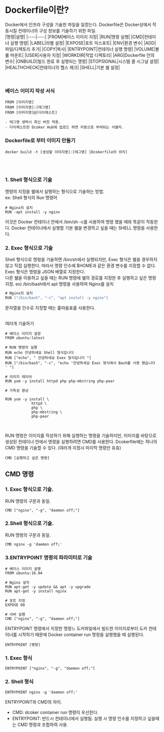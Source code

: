# Dockerfile이란?
Docker에서 인프라 구성을 기술한 파일을 일컫는다. Dockerfile은 Docker상에서 작동시킬 컨테이너의 구성 정보를 기술하기 위한 파일.
</br>
|명령|설명|
|----|----|
|FROM|베이스 이미지 지정|
|RUN|명령 실행|
|CMD|컨테이너 실행 명령|
|LABEL|라벨 설정|
|EXPOSE|포트 익스포트|
|ENV|환경 변수|
|ADD|파일/디렉토리 추가|
|COPY|복사|
|ENTRYPOINT|컨테이너 실행 명령|
|VOLUME|볼륨 마운트|
|USER|사용자 지정|
|WORKDIR|작업 디렉토리|
|ARG|Dockerfile 안의 변수|
|ONBUILD|빌드 완료 후 실행되는 명령|
|STOPSIGNAL|시스템 콜 시그널 설정|
|HEALTHCHECK|컨테이너의 헬스 체크|
|SHELL|기본 쉘 설정|

</br>

### 베이스 이미지 작성 서식
``` shell
FROM [이미지명]
FROM [이미지명]:[태그명] 
FROM [이미지명]@[다이제스트]

- 태그명 생략시 최신 버전 적용.
- 다이제스트란 Dcoker Hub에 업로드 하면 자동으로 부여되는 식별자.
```

### Dockerfile로 부터 이미지 만들기
``` shell
docker build -t [생성할 이미지명]:[태그명] [Dcokerfile의 위치]
```

</br></br>

### 1. Shell 형식으로 기술
명령의 지정을 쉘에서 실행하는 형식으로 기술하는 방법.</br>
ex: Shell 형식의 Run 명령어

``` shell
# Nginx의 설치
RUN -apt install -y nginx
```

이것은 Docker 컨테이너 안에서 /bin/sh -c를 사용하여 명령 했을 때와 똑같이 작동한다. Docker 컨테이너에서 실행할 기본 쉘을 변경하고 싶을 때는 SHELL 명령을 사용한다.

### 2. Exec 형식으로 기술
Shell 형식으로 명령을 기술하면 /bin/sh에서 실행되지만, Exec 형식은 쉘을 경우하지 않고 직접 실행한다. 따라서 명령 인수에 $HOME과 같은 환경 변수를 지정할 수 없다. Exec 형식은 명령을 JSON 배열로 지정한다.
</br>
다른 쉘을 이용하고 싶을 때는 RUN 명령에 쉘의 경로를 지정한 후 실행하고 싶은 명령 지정. ex) /bin/bash에서 apt 명령을 사용하여 Nginx를 설치

``` java
# Nginx의 설치
RUN ["/bin/bash", "-c", "apt install -y nginx"]
```
문자열을 인수로 지정할 때는 홀따옴표를 사용한다.

</br>
여러개 기술하기

``` shell
# 베이스 이미지 설정
FROM ubuntu:latest

# RUN 명령의 실행
RUN echo 안녕하세요 Shell 형식입니다
RUN ["echo", " 안녕하세요 Exex 형식입니다 "]
RUN ["/bin/bash", "-c", "echo '안녕하세요 Exec 형식에서 Bash를 사용 했습니다 ' "]
````

``` shell
# 이미지 레이어
RUN yum -y install httpd php php-mbstring php-pear

# 가독성 향상

RUN yum -y install \
            httpd \
            php \
            php-mbstring \
            php-pear
```

</br>

RUN 명령은 이미지를 작성하기 위해 실행하는 명령을 기술하지만, 이미지를 바탕으로 생성된 컨테이너 안에서 명령을 실행하려면 CMD를 사용한다. Dcokerfile에는 하나의 CMD 명령을 기술할 수 있다. (여러개 지정시 마지막 명령만 유효)

``` shell
CMD [실행하고 싶은 명령]
```

## CMD 명령

### 1. Exec 형식으로 기술.
RUN 명령의 구문과 동일.

``` shell
CMD ["nginx", "-g", "daemon off;"]
```

### 2.Shell 형식으로 기술.
RUN 명령의 구문과 동일.

``` shell
CMD nginx -g 'daemon off;'
```
### 3.ENTRYPOINT 명령의 파라미터로 기술

``` shell
# 베이스 이미지 설명
FROM ubuntu:16.04

# Nginx 설치
RUN apt-get -y update && apt -y upgrade 
RUN apt-get -y install nginx

# 포트 지정
EXPOSE 80

# 서버 실행
CMD ["nginx", "-g", "daemon off;"]
```

ENTRYPOINT 명령에서 지정한 명령느 도커파일에서 빌드한 이미지로부터 도커 컨테이너를 시작하기 때문에 Docker container run 명령을 실행했을 때 실행된다.

``` shell
ENTRYPOINT [명령]
```

### 1. Exec 형식

``` shell
ENTRYPOINT ["nginx", "-g", "daemon off;"]
```

### 2. Shell 형식

``` shell
ENTRYPOINT nginx -g 'daemon off;'
```


ENTRYPOINT와 CMD의 차이.
- CMD: dcoker container run 명령이 우선한다.
- ENTRYPOINT: 반드시 컨테이너에서 실행됨. 실행 시 명령 인수를 지정하고 싶을때는 CMD 명령과 조합하여 사용.